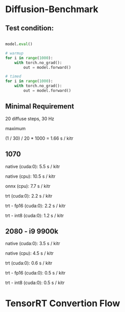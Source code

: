 # Diffusion-Benchmark

## Test condition:

```python

model.eval()

# warmup
for i in range(1000):    
    with torch.no_grad():
        out = model.forward()

# timed
for i in range(1000):
    with torch.no_grad():
        out = model.forward()
```

## Minimal Requirement

20 diffuse steps, 30 Hz

maximum

(1 / 30) / 20 * 1000 = 1.66 s / kitr

## 1070

native (cuda:0): 5.5 s / kitr

native (cpu): 10.5 s / kitr

onnx (cpu): 7.7 s / kitr

trt (cuda:0): 2.2 s / kitr

trt - fp16 (cuda:0): 2.2 s / kitr

trt - int8 (cuda:0): 1.2 s / kitr


## 2080 - i9 9900k

native (cuda:0): 3.5 s / kitr

native (cpu): 4.5 s / kitr

trt (cuda:0): 0.6 s / kitr

trt - fp16 (cuda:0): 0.5 s / kitr

trt - int8 (cuda:0): 0.5 s / kitr


# TensorRT Convertion Flow


